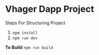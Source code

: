 # Vhager Dapp Project

Steps For Structuring Project

1. `npm install`
1. `npm run dev`

**To Build** `npm run build`
